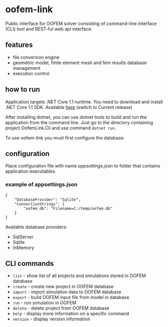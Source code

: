 # oofem-link
Public interface for OOFEM solver consisting of command-line interface (CLI) tool and REST-ful web api interface.

## features
* file conversion engine
* geometric model, finite element mesh and fem results database management
* execution control

## how to run
Application targets .NET Core 1.1 runtime. You need to download and install .NET Core 1.1 SDK. Available [here](https://www.microsoft.com/net/download/core) (switch to Current release)

After installing dotnet, you can use dotnet tools to build and run the application from the command line. Just go to the directory containing project OofemLink.Cli and use command `dotnet run`.

To use oofem-link you must first configure the database.

## configuration
Place configuration file with name _appsettings.json_ to folder that contains application executables.

### example of appsettings.json
```
{
    "DatabaseProvider": "Sqlite",
    "ConnectionStrings": {
        "oofem_db": "Filename=C:/temp/oofem.db"
    }
}
```
Available database providers:
* SqlServer
* Sqlite
* InMemory

## CLI commands
* `list` - show list of all projects and simulations stored in OOFEM database
* `create` - create new project in OOFEM database
* `import` - import simulation data to OOFEM database
* `export` - build OOFEM input file from model in database
* `run` - run simulation in OOFEM
* `delete` - delete project from OOFEM database
* `help` - display more information on a specific command
* `version` - display version information

